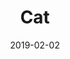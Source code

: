 ---
title: Cat
date: '2019-02-02'
thumb_image: images/mar-4yo/4yo-mar-cat.jpg
thumb_image_alt: Cat
image: images/mar-4yo/4yo-mar-cat.jpg
image_alt: Cat
template: project
---	